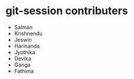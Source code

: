 # git-session contributers

- Salman
- Krishnendu
- Jeswin
- Harinanda 
- Jyothika
- Devika
- Ganga
- Fathima




